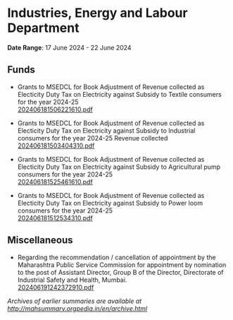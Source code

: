 # Industries, Energy and Labour Department

**Date Range**: 17 June 2024 - 22 June 2024


## Funds
- Grants to MSEDCL for Book Adjustment of Revenue collected as Electicity Duty  Tax on Electricity against Subsidy to Textile consumers for the year 2024-25\
  [202406181506221610.pdf](https://gr.maharashtra.gov.in/Site/Upload/Government%20Resolutions/English/202406181506221610.pdf)

- Grants to MSEDCL for Book Adjustment of Revenue collected as Electicity Duty  Tax on Electricity against Subsidy to Industrial consumers for the year 2024-25 Revenue collected\
  [202406181503404310.pdf](https://gr.maharashtra.gov.in/Site/Upload/Government%20Resolutions/English/202406181503404310...pdf)

- Grants to MSEDCL for Book Adjustment of Revenue collected as Electicity Duty  Tax on Electricity against Subsidy to Agricultural pump consumers for the year 2024-25\
  [202406181525461610.pdf](https://gr.maharashtra.gov.in/Site/Upload/Government%20Resolutions/English/202406181525461610.pdf)

- Grants to MSEDCL for Book Adjustment of Revenue collected as Electicity Duty  Tax on Electricity against Subsidy to Power loom consumers for the year 2024-25\
  [202406181512534310.pdf](https://gr.maharashtra.gov.in/Site/Upload/Government%20Resolutions/English/202406181512534310.pdf)

## Miscellaneous
- Regarding the recommendation / cancellation of appointment by the Maharashtra Public Service Commission for appointment by nomination to the post of Assistant Director, Group B of the Director, Directorate of Industrial Safety and Health, Mumbai.\
  [202406191242372910.pdf](https://gr.maharashtra.gov.in/Site/Upload/Government%20Resolutions/English/202406191242372910.pdf)


*Archives of earlier summaries are available at http://mahsummary.orgpedia.in/en/archive.html*